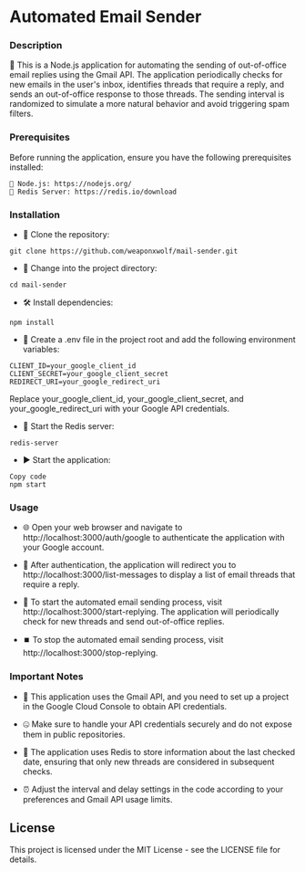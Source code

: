 # Automated Email Sender
### Description
🤖 This is a Node.js application for automating the sending of out-of-office email replies using the Gmail API. The application periodically checks for new emails in the user's inbox, identifies threads that require a reply, and sends an out-of-office response to those threads. The sending interval is randomized to simulate a more natural behavior and avoid triggering spam filters.

### Prerequisites
Before running the application, ensure you have the following prerequisites installed:
```
🚀 Node.js: https://nodejs.org/
🔄 Redis Server: https://redis.io/download
```
### Installation
- 📂 Clone the repository:
```
git clone https://github.com/weaponxwolf/mail-sender.git
```
- 📁 Change into the project directory:
```
cd mail-sender
```

- 🛠️ Install dependencies:
```
npm install
```

- 🔑 Create a .env file in the project root and add the following environment variables:
```
CLIENT_ID=your_google_client_id
CLIENT_SECRET=your_google_client_secret
REDIRECT_URI=your_google_redirect_uri
```

Replace your_google_client_id, your_google_client_secret, and your_google_redirect_uri with your Google API credentials.

- 🚀 Start the Redis server:
```
redis-server
```
- ▶️ Start the application:
```
Copy code
npm start
```
### Usage
- 🌐 Open your web browser and navigate to http://localhost:3000/auth/google to authenticate the application with your Google account.

- 🔄 After authentication, the application will redirect you to http://localhost:3000/list-messages to display a list of email threads that require a reply.

- 🚀 To start the automated email sending process, visit http://localhost:3000/start-replying. The application will periodically check for new threads and send out-of-office replies.

- ⏹️ To stop the automated email sending process, visit http://localhost:3000/stop-replying.

### Important Notes 
- 📡 This application uses the Gmail API, and you need to set up a project in the Google Cloud Console to obtain API credentials.

- 🤐 Make sure to handle your API credentials securely and do not expose them in public repositories.

- 🔄 The application uses Redis to store information about the last checked date, ensuring that only new threads are considered in subsequent checks.

- ⏰ Adjust the interval and delay settings in the code according to your preferences and Gmail API usage limits.

## License
This project is licensed under the MIT License - see the LICENSE file for details.
